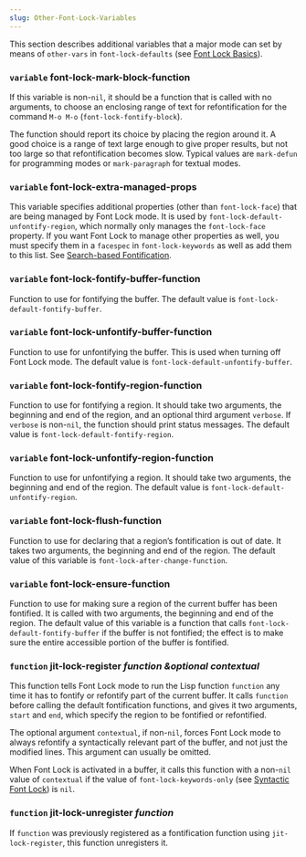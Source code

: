 ```yaml
---
slug: Other-Font-Lock-Variables
---
```


This section describes additional variables that a major mode can set by means of `other-vars` in `font-lock-defaults` (see [Font Lock Basics](/docs/elisp/Font-Lock-Basics)).

### <span className="tag variable">`variable`</span> **font-lock-mark-block-function**

If this variable is non-`nil`, it should be a function that is called with no arguments, to choose an enclosing range of text for refontification for the command `M-o M-o` (`font-lock-fontify-block`).

The function should report its choice by placing the region around it. A good choice is a range of text large enough to give proper results, but not too large so that refontification becomes slow. Typical values are `mark-defun` for programming modes or `mark-paragraph` for textual modes.

### <span className="tag variable">`variable`</span> **font-lock-extra-managed-props**

This variable specifies additional properties (other than `font-lock-face`) that are being managed by Font Lock mode. It is used by `font-lock-default-unfontify-region`, which normally only manages the `font-lock-face` property. If you want Font Lock to manage other properties as well, you must specify them in a `facespec` in `font-lock-keywords` as well as add them to this list. See [Search-based Fontification](/docs/elisp/Search_002dbased-Fontification).

### <span className="tag variable">`variable`</span> **font-lock-fontify-buffer-function**

Function to use for fontifying the buffer. The default value is `font-lock-default-fontify-buffer`.

### <span className="tag variable">`variable`</span> **font-lock-unfontify-buffer-function**

Function to use for unfontifying the buffer. This is used when turning off Font Lock mode. The default value is `font-lock-default-unfontify-buffer`.

### <span className="tag variable">`variable`</span> **font-lock-fontify-region-function**

Function to use for fontifying a region. It should take two arguments, the beginning and end of the region, and an optional third argument `verbose`. If `verbose` is non-`nil`, the function should print status messages. The default value is `font-lock-default-fontify-region`.

### <span className="tag variable">`variable`</span> **font-lock-unfontify-region-function**

Function to use for unfontifying a region. It should take two arguments, the beginning and end of the region. The default value is `font-lock-default-unfontify-region`.

### <span className="tag variable">`variable`</span> **font-lock-flush-function**

Function to use for declaring that a region’s fontification is out of date. It takes two arguments, the beginning and end of the region. The default value of this variable is `font-lock-after-change-function`.

### <span className="tag variable">`variable`</span> **font-lock-ensure-function**

Function to use for making sure a region of the current buffer has been fontified. It is called with two arguments, the beginning and end of the region. The default value of this variable is a function that calls `font-lock-default-fontify-buffer` if the buffer is not fontified; the effect is to make sure the entire accessible portion of the buffer is fontified.

### <span className="tag function">`function`</span> **jit-lock-register** *function \&optional contextual*

This function tells Font Lock mode to run the Lisp function `function` any time it has to fontify or refontify part of the current buffer. It calls `function` before calling the default fontification functions, and gives it two arguments, `start` and `end`, which specify the region to be fontified or refontified.

The optional argument `contextual`, if non-`nil`, forces Font Lock mode to always refontify a syntactically relevant part of the buffer, and not just the modified lines. This argument can usually be omitted.

When Font Lock is activated in a buffer, it calls this function with a non-`nil` value of `contextual` if the value of `font-lock-keywords-only` (see [Syntactic Font Lock](/docs/elisp/Syntactic-Font-Lock)) is `nil`.

### <span className="tag function">`function`</span> **jit-lock-unregister** *function*

If `function` was previously registered as a fontification function using `jit-lock-register`, this function unregisters it.

